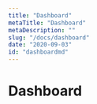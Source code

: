 ```yaml
---
title: "Dashboard"
metaTitle: "Dashboard"
metaDescription: ""
slug: "/docs/dashboard"
date: "2020-09-03"
id: "dashboardmd"
---
```


# Dashboard

